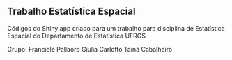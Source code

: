 ## Trabalho Estatística Espacial

Códigos do Shiny app criado para um trabalho para disciplina de Estatística Espacial do Departamento de Estatística UFRGS

Grupo: 
Franciele Pallaoro
Giulia Carlotto
Tainá Cabalheiro
